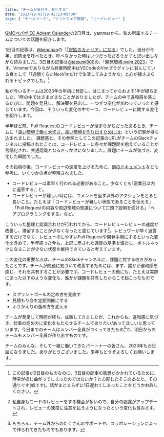 ```yaml
---
title: "チームが気付き、変化する"
date: "2023-12-03T19:42:23+09:00"
tags: [ "チームワーク", "ソフトウェア開発", "コードレビュー" ]
---
```



[GMOペパボ EC Advent Calender](https://adventar.org/calendars/8672)の2日目は、yammerから、私の所属するチームについての話題を紹介します。

1日目の記事は、[@kenchan](https://twitter.com/kenchan)の『[「炭鉱のカナリア」になる](https://scrapbox.io/kenchan/%E3%80%8C%E7%82%AD%E9%89%B1%E3%81%AE%E4%B8%AD%E3%81%AE%E3%82%AB%E3%83%8A%E3%83%AA%E3%82%A2%E3%80%8D%E3%81%AB%E3%81%AA%E3%82%8B)』でした。自分が今年、消防車を呼べたとき、呼べなかった時はいつだっただろうか？と思い出しながら読みました。3日目の記事は[@tatsumi000](https://github.com/Tatsumi0000)の、「[開発環境.nvim 2023](https://blog.aespa.love/development-environment-nvim-2023)」です。Vimmerでありながら終業時間中はVSCodeのVimプラグインに甘んじている身として「1週間くらいNeoVimだけで生活してみようかな」と心が揺さぶられるトピックでした。[^timetravel]

[^timetravel]: この記事が2日目のものなのに、3日目の記事の感想がかかれているために、時空が捻じ曲がってしまったのではないか？と心配したそこのあなた。その通りです(嘘です)。話がまとまらずに1日遅れてしまったことをどうかお許しください。

私が今いるチームは2023年の年初に発足し、はじまってからおよそ1年が経ちました。1年の中ではさまざまなことがありましたが、チームの中で違和感を感じるたびに、問題を発見し、解決策を見出し、一つずつ変化が加わっていったと感じています。今回は、そういった変化の中で一つ、コードレビューに関する変化を紹介します。

半年ほど前、Pull Requestのコードレビューが溜まりがちだったあるとき、チームに「[良い環境で働く大切さ、良い環境を作り出すためには](https://pyama.fun/archives/4414)」という記事が持ち込まれました。
課題感と、その参照としてこの記事のURLがチームのSlackチャンネルに投稿されたことは、コードレビューに各々が課題間を抱えていることが言語化され、共通認識となるきっかけになりました。課題にチームが気づき、変化した瞬間でした。

その投稿の後、コードレビューの速度を上げるために、[別のドキュメント](https://fujiharuka.github.io/google-eng-practices-ja/ja/review/reviewer/speed.html)なども参考に、いくつかの点が整理されました。

- コードレビューは素早く行われる必要があること。少なくとも1営業日以内に返答すること。
- コードレビューが難しい時には、コメントを返す以外のアクションをとると良いこと。たとえば「コードレビューが難しい状態であることを伝える」「Pull Requestの内容や周辺領域の知識について口頭で説明を受ける」「ペアプログラミングをする」など。

こういった整理と認識合わせが行われてから、コードレビューレビューの速度が改善し、滞留することが少なくなったと感じています[^me]。レビュワーが早く返答するだけでなく、レビューのしやすいPull Requestや開発手順にするといった変化を含めて、半年経った今も、上記に示された速度の基準を満たし、ボトルネックになることが少ない状態を維持できていると考えています。

[^me]: 私自身もコードのレビューをする機会が多いので、自分の認識がアップデートされ、レビューの速度に注意を払うようになったという変化も含みます。

この変化の重要な点は、チームのSlackチャンネルに、課題に対する呟きがあったことです。チームが問題に気づいて改善するためには、まず、誰かが違和感を感じ、それを共有することが必要です。コードレビューの他にも、たとえば実際にあった以下のような変化も、誰かが課題を共有したからこそ起こったものです。

- スプリントゴールの定め方を見直す
- 見積もり会を定期開催にする
- ふりかえりの進め方を変える

チームが発足して時間が経ち、成熟してきましたが、これからも、違和感に気づき、仕事の進め方に変化をもたらせるチームでありたい/あってほしいと思っています。今日までのチームはメンバー全員がつくってきたもの[^support]で、明日からのチームもメンバー全員が作り出すものです。

チームのみんな、そして一緒に働いてきたパートナーの皆さん、2023年もお世話になりました。ありがとうございました。来年もどうぞよろしくお願いします。

[^support]: もちろん、チーム外からのたくさんのサポートや、コラボレーションによって作られてきたものでもあります。

